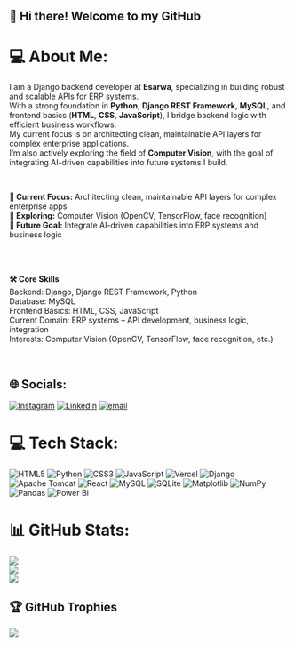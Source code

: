 ## 👋 Hi there! Welcome to my GitHub

# 💻 About Me:
I am a Django backend developer at <strong>Esarwa</strong>, specializing in building robust and scalable APIs for ERP systems.<br>
With a strong foundation in <strong>Python</strong>, <strong>Django REST Framework</strong>, <strong>MySQL</strong>, and frontend basics (<strong>HTML</strong>, <strong>CSS</strong>, <strong>JavaScript</strong>), I bridge backend logic with efficient business workflows.<br>
My current focus is on architecting clean, maintainable API layers for complex enterprise applications.<br>
I’m also actively exploring the field of <strong>Computer Vision</strong>, with the goal of integrating AI-driven capabilities into future systems I build.

<br>

<strong>🔭 Current Focus:</strong> Architecting clean, maintainable API layers for complex enterprise apps<br>
<strong>🧠 Exploring:</strong> Computer Vision (OpenCV, TensorFlow, face recognition)<br>
<strong>🚀 Future Goal:</strong> Integrate AI-driven capabilities into ERP systems and business logic<br>

<br><br>

<strong>🛠️ Core Skills</strong><br>
Backend: Django, Django REST Framework, Python<br>
Database: MySQL<br>
Frontend Basics: HTML, CSS, JavaScript<br>
Current Domain: ERP systems – API development, business logic, integration<br>
Interests: Computer Vision (OpenCV, TensorFlow, face recognition, etc.)<br>

<br>

## 🌐 Socials:
[![Instagram](https://img.shields.io/badge/Instagram-%23E4405F.svg?logo=Instagram&logoColor=white)](https://instagram.com/om_pandeyyyyy) [![LinkedIn](https://img.shields.io/badge/LinkedIn-%230077B5.svg?logo=linkedin&logoColor=white)](https://linkedin.com/in/https://www.linkedin.com/in/om-pandey-818174224/) [![email](https://img.shields.io/badge/Email-D14836?logo=gmail&logoColor=white)](mailto:pom2152002@gmail.com) 

# 💻 Tech Stack:
![HTML5](https://img.shields.io/badge/html5-%23E34F26.svg?style=for-the-badge&logo=html5&logoColor=white) ![Python](https://img.shields.io/badge/python-3670A0?style=for-the-badge&logo=python&logoColor=ffdd54) ![CSS3](https://img.shields.io/badge/css3-%231572B6.svg?style=for-the-badge&logo=css3&logoColor=white) ![JavaScript](https://img.shields.io/badge/javascript-%23323330.svg?style=for-the-badge&logo=javascript&logoColor=%23F7DF1E) ![Vercel](https://img.shields.io/badge/vercel-%23000000.svg?style=for-the-badge&logo=vercel&logoColor=white) ![Django](https://img.shields.io/badge/django-%23092E20.svg?style=for-the-badge&logo=django&logoColor=white)  ![Apache Tomcat](https://img.shields.io/badge/apache%20tomcat-%23F8DC75.svg?style=for-the-badge&logo=apache-tomcat&logoColor=black) ![React](https://img.shields.io/badge/react-%2320232a.svg?style=for-the-badge&logo=react&logoColor=%2361DAFB) ![MySQL](https://img.shields.io/badge/mysql-4479A1.svg?style=for-the-badge&logo=mysql&logoColor=white) ![SQLite](https://img.shields.io/badge/sqlite-%2307405e.svg?style=for-the-badge&logo=sqlite&logoColor=white)  ![Matplotlib](https://img.shields.io/badge/Matplotlib-%23ffffff.svg?style=for-the-badge&logo=Matplotlib&logoColor=black) ![NumPy](https://img.shields.io/badge/numpy-%23013243.svg?style=for-the-badge&logo=numpy&logoColor=white) ![Pandas](https://img.shields.io/badge/pandas-%23150458.svg?style=for-the-badge&logo=pandas&logoColor=white)  ![Power Bi](https://img.shields.io/badge/power_bi-F2C811?style=for-the-badge&logo=powerbi&logoColor=black)
# 📊 GitHub Stats:
![](https://github-readme-stats.vercel.app/api?username=Om21O&theme=dark&hide_border=false&include_all_commits=false&count_private=false)<br/>
![](https://nirzak-streak-stats.vercel.app/?user=Om21O&theme=dark&hide_border=false)<br/>
![](https://github-readme-stats.vercel.app/api/top-langs/?username=Om21O&theme=dark&hide_border=false&include_all_commits=false&count_private=false&layout=compact)

## 🏆 GitHub Trophies
![](https://github-profile-trophy.vercel.app/?username=Om21O&theme=tokyonight&no-frame=true&no-bg=false&margin-w=4)


